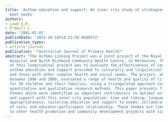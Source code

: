 ```yaml
---
title: 'Asthma education and support: An inner city study of strategies that best
  meet needs'
authors:
- Lowe G.R.
- O'Neill C.
date: '2001-01-01'
publishDate: '2024-10-10T14:22:50.058657Z'
publication_types:
- article-journal
publication: '*Australian Journal of Primary Health*'
abstract: "The Asthma Linking Project was a joint project of the Royal Children's
  Hospital and North Richmond Community Health Centre, in Melbourne. The primary aim
  of this longitudinal project was to evaluate the effectiveness of community based
  asthma education and support provided to culturally and linguistically diverse families
  and those with other complex health and social needs. The project, which took place
  between 1996 and 2000, evaluated a range of health and quality of life outcomes
  for 50 children and their families, using a triangulated approach incorporating
  quantitative and qualitative research methods. This paper presents five qualitative
  themes which were identified as important contributors to optimal asthma education
  and support with this inner city population: time and timing; language and cultural
  appropriateness; tailoring education and support to needs; collaboration and coordination
  of care; and educator-participant relationship. These themes are likely to be relevant
  to other health promotion and community development projects with similar populations."
---
```

